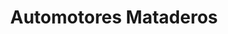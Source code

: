 ---
title: "Automotores Mataderos"
url: /ciudad-autonoma-de-buenos-aires/automotores-mataderos/
shop: coche
---